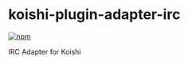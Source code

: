# koishi-plugin-adapter-irc

[![npm](https://img.shields.io/npm/v/koishi-plugin-adapter-irc?style=flat-square)](https://www.npmjs.com/package/koishi-plugin-adapter-irc)

IRC Adapter for Koishi
